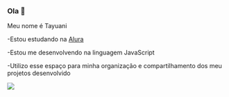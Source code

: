 ### Ola 🐤

Meu nome é Tayuani

-Estou estudando na [Alura](https://www.alura.com.br)

-Estou me desenvolvendo na linguagem JavaScript

-Utilizo esse espaço para minha organização e compartilhamento dos meu projetos desenvolvido

![](https://media1.tenor.com/m/e_Da8yf4Y74AAAAC/charlie-brown-snoopy.gif)

